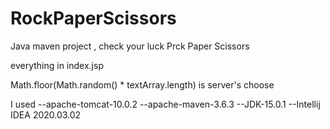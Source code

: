 # RockPaperScissors
Java maven project , check your luck Prck Paper Scissors



everything in index.jsp


Math.floor(Math.random() * textArray.length)  is server's choose

I used
--apache-tomcat-10.0.2
--apache-maven-3.6.3
--JDK-15.0.1
--Intellij IDEA 2020.03.02
